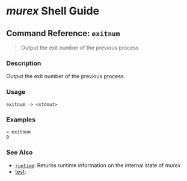 # _murex_ Shell Guide

## Command Reference: `exitnum`

> Output the exit number of the previous process

### Description

Output the exit number of the previous process.

### Usage

    exitnum -> <stdout>

### Examples

    » exitnum
    0

### See Also

* [`runtime`](../commands/runtime.md):
  Returns runtime information on the internal state of _murex_
* [test](../commands/test.md):
  